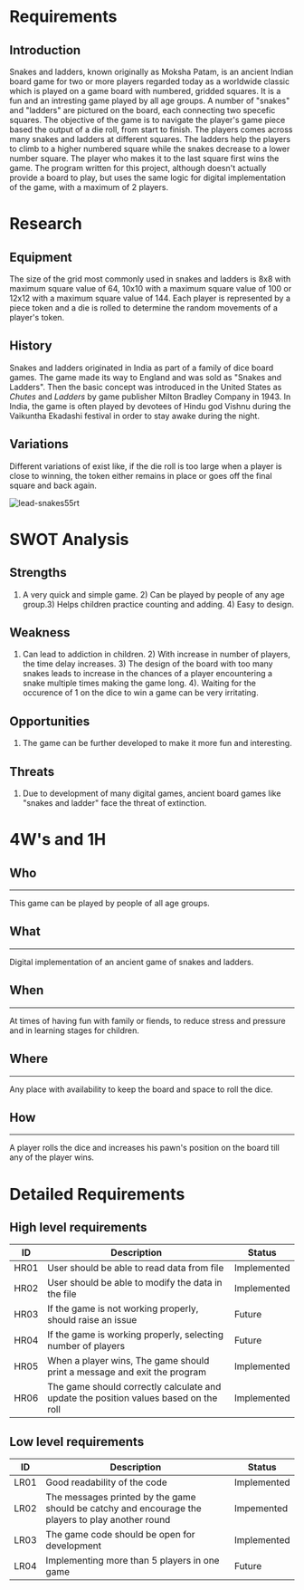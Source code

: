 # **Requirements**

## Introduction

Snakes and ladders, known originally as Moksha Patam, is an ancient Indian board game for two or more players regarded today as a worldwide classic which is played on a game board with numbered, gridded squares. It is a fun and an intresting game played by all age groups. A number of "snakes" and "ladders" are pictured on the board, each connecting two specefic squares. The objective of the game is to navigate the player's game piece based the output of a die roll, from start to finish. The players comes across many snakes and ladders at different squares. The ladders help the players to climb to a higher numbered square while the snakes decrease to a lower number square. The player who makes it to the last square first wins the game. The program written for this project, although doesn't actually provide a board to play, but uses the same logic for digital implementation of the game, with a maximum of 2 players.

# **Research**

## Equipment

The size of the grid most commonly used in snakes and ladders is 8x8 with maximum square value of 64, 10x10 with a maximum square value of 100 or 12x12 with a maximum square value of 144. Each player is represented by a piece token and a die is rolled to determine the random movements of a player's token.

## History

Snakes and ladders originated in India as part of a family of dice board games. The game made its way to England and was sold as "Snakes and Ladders". Then the basic concept was introduced in the United States as _Chutes_ and _Ladders_  by game publisher Milton Bradley Company in 1943. In India, the game is often played by devotees of Hindu god Vishnu during the Vaikuntha Ekadashi festival in order to stay awake during the night.

## Variations

Different variations of exist like, if the die roll is too large when a player is close to winning, the token either remains in place or goes off the final square and back again.

   ![lead-snakes55rt](https://user-images.githubusercontent.com/89703188/132404421-2be25341-1719-4c7b-8440-08b474444404.jpg)
    
  # SWOT Analysis
  
  ## Strengths
  
  1) A very quick and simple game. 2) Can be played by people of any age group.3) Helps children practice counting and adding. 4) Easy to design.
  
  ## Weakness
  1) Can lead to addiction in children. 2) With increase in number of players, the time delay increases. 3) The design of the board with too many snakes leads to increase in the chances of a player encountering a snake multiple times making the game long. 4). Waiting for the occurence of 1 on the dice to win a game can be very irritating.
 
 ## Opportunities
 
 1. The game can be further developed to make it more fun and interesting.
 
 ## Threats 
 
 1. Due to development of many digital games, ancient board games like "snakes and ladder" face the threat of extinction.
 
 # 4W's and 1H
  ## Who
  ---
  This game can be played by people of all age groups.
  ## What
  ---
  Digital implementation of an ancient game of snakes and ladders.
  ## When
  ---
  At times of having fun with family or fiends, to reduce stress and pressure and in learning stages for children.
  ## Where
  ---
  Any place with availability to keep the board and space to roll the dice.
  ## How
  ---
  A player rolls the dice and increases his pawn's position on the board till any of the player wins.
  # Detailed Requirements
  ## High level requirements
  |  ID|Description|Status|
  |---|---|---|
  | HR01 | User should be able to read data from file | Implemented |
  | HR02 | User should be able to modify the data in the file | Implemented |
  | HR03 | If the game is not working properly, should raise an issue | Future | 
  | HR04 | If the game is working properly, selecting number of players  | Future |
  | HR05 | When a player wins, The game should print a message and exit the program | Implemented |
  | HR06 | The game should correctly calculate and update the position values based on the roll | Implemented |
  ## Low level requirements
  |  ID|Description|Status|
  |---|---|---|
  | LR01 | Good readability of the code | Implemented |
  | LR02 | The messages printed by the game should be catchy and encourage the players to play another round | Impemented|
  | LR03 | The game code should be open for development | Implemented |
  | LR04 | Implementing more than 5 players in one game | Future|
